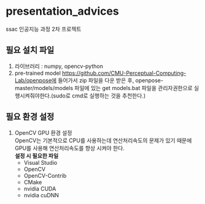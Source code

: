 # presentation_advices
ssac 인공지능 과정 2차 프로젝트 
## 필요 설치 파일
1. 라이브러리 : numpy, opencv-python
2. pre-trained model
https://github.com/CMU-Perceptual-Computing-Lab/openpose에 들어가서 zip 파일을 다운 받은 후, openpose-master/models/models 파일에 있는 get models.bat 파일을 관리자권한으로 실행시켜줘야한다.(sudo로 cmd로 실행하는 것을 추천한다.)

## 필요 환경 설정
1. OpenCV GPU 환경 설정 <br>
OpenCV는 기본적으로 CPU를 사용하는데 연산처리속도의 문제가 있기 때문에 GPU를 사용해 연산처리속도를 향상 시켜야 한다. <br>
**설정 시 필요한 파일**
    - Visual Studio
    - OpenCV
    - OpenCV-Contrib
    - CMake
    - nvidia CUDA
    - nvidia cuDNN
